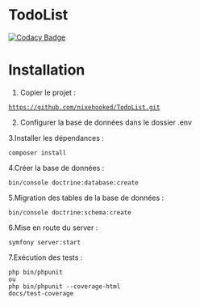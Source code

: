 # TodoList

[![Codacy Badge](https://api.codacy.com/project/badge/Grade/cdc06d795e8d4a0caf14de53dc301bc1)](https://app.codacy.com/gh/nixehooked/TodoList?utm_source=github.com&utm_medium=referral&utm_content=nixehooked/TodoList&utm_campaign=Badge_Grade)

# Installation

1. Copier le projet :

<code>https://github.com/nixehooked/TodoList.git</code>

2. Configurer la base de données dans le dossier .env

3.Installer les dépendances :

<code>composer install</code>

4.Créer la base de données :

<code>bin/console doctrine:database:create</code>

5.Migration des tables de la base de données :

<code>bin/console doctrine:schema:create</code>

6.Mise en route du server :

<code>symfony server:start</code>

7.Exécution des tests :

<code>php bin/phpunit</br>ou</br>php bin/phpunit --coverage-html docs/test-coverage</code>

